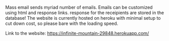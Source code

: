 Mass email sends myriad number of emails. Emails can be customized using html and response links.
response for the receipients are stored in the database! The website is currently hosted on heroku with minimal setup to cut down cost,
so please bare with the loading speed.

Link to the website:
https://infinite-mountain-29848.herokuapp.com/
